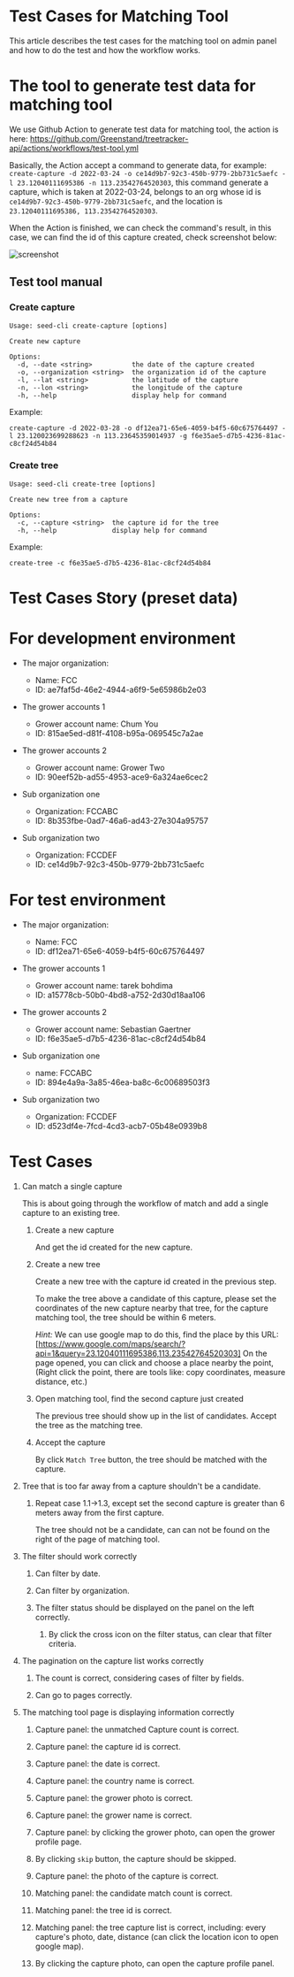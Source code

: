 # Test Cases for Matching Tool

This article describes the test cases for the matching tool on admin panel and how to do the test and how the workflow works.

# The tool to generate test data for matching tool

We use Github Action to generate test data for matching tool, the action is here: https://github.com/Greenstand/treetracker-api/actions/workflows/test-tool.yml

Basically, the Action accept a command to generate data, for example: `create-capture -d 2022-03-24 -o ce14d9b7-92c3-450b-9779-2bb731c5aefc -l 23.12040111695386 -n 113.23542764520303`, this command generate a capture, which is taken at 2022-03-24, belongs to an org whose id is `ce14d9b7-92c3-450b-9779-2bb731c5aefc`, and the location is `23.12040111695386, 113.23542764520303`.

When the Action is finished, we can check the command's result, in this case, we can find the id of this capture created, check screenshot below:

![screenshot](https://dadior.s3.ap-northeast-1.amazonaws.com/20220324155749.png)

## Test tool manual

### Create capture

```
Usage: seed-cli create-capture [options]

Create new capture

Options:
  -d, --date <string>          the date of the capture created
  -o, --organization <string>  the organization id of the capture
  -l, --lat <string>           the latitude of the capture
  -n, --lon <string>           the longitude of the capture
  -h, --help                   display help for command
```

Example:

```
create-capture -d 2022-03-28 -o df12ea71-65e6-4059-b4f5-60c675764497 -l 23.120023699288623 -n 113.23645359014937 -g f6e35ae5-d7b5-4236-81ac-c8cf24d54b84
```

### Create tree

```
Usage: seed-cli create-tree [options]

Create new tree from a capture

Options:
  -c, --capture <string>  the capture id for the tree
  -h, --help              display help for command
```

Example:

```
create-tree -c f6e35ae5-d7b5-4236-81ac-c8cf24d54b84
```

# Test Cases Story (preset data)

# For development environment

- The major organization:

  - Name: FCC
  - ID: ae7faf5d-46e2-4944-a6f9-5e65986b2e03

- The grower accounts 1

  - Grower account name: Chum You
  - ID: 815ae5ed-d81f-4108-b95a-069545c7a2ae

- The grower accounts 2

  - Grower account name: Grower Two
  - ID: 90eef52b-ad55-4953-ace9-6a324ae6cec2

- Sub organization one

  - Organization: FCCABC
  - ID: 8b353fbe-0ad7-46a6-ad43-27e304a95757

- Sub organization two

  - Organization: FCCDEF
  - ID: ce14d9b7-92c3-450b-9779-2bb731c5aefc

# For test environment

- The major organization:

  - Name: FCC
  - ID: df12ea71-65e6-4059-b4f5-60c675764497

- The grower accounts 1

  - Grower account name: tarek bohdima
  - ID: a15778cb-50b0-4bd8-a752-2d30d18aa106

- The grower accounts 2

  - Grower account name: Sebastian Gaertner
  - ID: f6e35ae5-d7b5-4236-81ac-c8cf24d54b84

- Sub organization one

  - name: FCCABC
  - ID: 894e4a9a-3a85-46ea-ba8c-6c00689503f3

- Sub organization two

  - Organization: FCCDEF
  - ID: d523df4e-7fcd-4cd3-acb7-05b48e0939b8

# Test Cases

1. Can match a single capture

   This is about going through the workflow of match and add a single capture to an existing tree.

   1. Create a new capture

      And get the id created for the new capture.

   1. Create a new tree

      Create a new tree with the capture id created in the previous step.

      To make the tree above a candidate of this capture, please set the coordinates of the new capture nearby that tree, for the capture matching tool, the tree should be within 6 meters.

      _Hint:_ We can use google map to do this, find the place by this URL: [https://www.google.com/maps/search/?api=1&query=23.12040111695386,113.23542764520303]
      On the page opened, you can click and choose a place nearby the point, (Right click the point, there are tools like: copy coordinates, measure distance, etc.)

   1. Open matching tool, find the second capture just created

      The previous tree should show up in the list of candidates.
      Accept the tree as the matching tree.

   1. Accept the capture

      By click `Match Tree` button, the tree should be matched with the capture.

1. Tree that is too far away from a capture shouldn't be a candidate.

   1. Repeat case 1.1->1.3, except set the second capture is greater than 6 meters away from the first capture.

      The tree should not be a candidate, can can not be found on the right of the page of matching tool.

1. The filter should work correctly

   1. Can filter by date.

   1. Can filter by organization.

   1. The filter status should be displayed on the panel on the left correctly.

      1. By click the cross icon on the filter status, can clear that filter criteria.

1. The pagination on the capture list works correctly

   1. The count is correct, considering cases of filter by fields.

   1. Can go to pages correctly.

1. The matching tool page is displaying information correctly

   1. Capture panel: the unmatched Capture count is correct.

   1. Capture panel: the capture id is correct.

   1. Capture panel: the date is correct.

   1. Capture panel: the country name is correct.

   1. Capture panel: the grower photo is correct.

   1. Capture panel: the grower name is correct.

   1. Capture panel: by clicking the grower photo, can open the grower profile page.

   1. By clicking `skip` button, the capture should be skipped.

   1. Capture panel: the photo of the capture is correct.

   1. Matching panel: the candidate match count is correct.

   1. Matching panel: the tree id is correct.

   1. Matching panel: the tree capture list is correct, including: every capture's photo, date, distance (can click the location icon to open google map).

   1. By clicking the capture photo, can open the capture profile panel.
